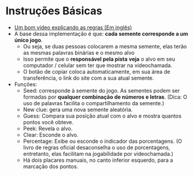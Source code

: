# Instruções Básicas

* [Um bom vídeo explicando as regras (Em inglês)](https://youtu.be/KuL_R60_320?t=225)
* A base dessa implementação é que: **cada semente corresponde a um único jogo**.
	* Ou seja, se duas pessoas colocarem a mesma semente, elas terão as mesmas palavras binárias e o mesmo alvo
	* Isso permite que o **responsável pela pista** **veja** o alvo em seu computador / celular sem ter que mostrar na videochamada. 
	* O botão de copiar coloca automaticamente, em sua área de transferência, o link do site com a sua atual semente. 
* Funções:
	* Seed: corresponde à semente do jogo. As sementes podem ser formadas por **qualquer combinação de números e letras**. (Dica: O uso de palavras facilita o compartilhamento da semente.)
	* New clue: gera uma nova semente aleatória.
	* Guess: Compara sua posição atual com o alvo e mostra quantos pontos você obteve.
	* Peek: Revela o alvo.
	* Clear: Esconde o alvo.
	* Percentage: Exibe ou esconde o indicador das porcentagens. (O livro de regras oficial desaconselha o uso de porcentagens, entretanto, elas facilitam na jogabilidade por videochamada.)
	* Há dois placares manuais, no canto inferior esquerdo, para a marcação dos pontos.
